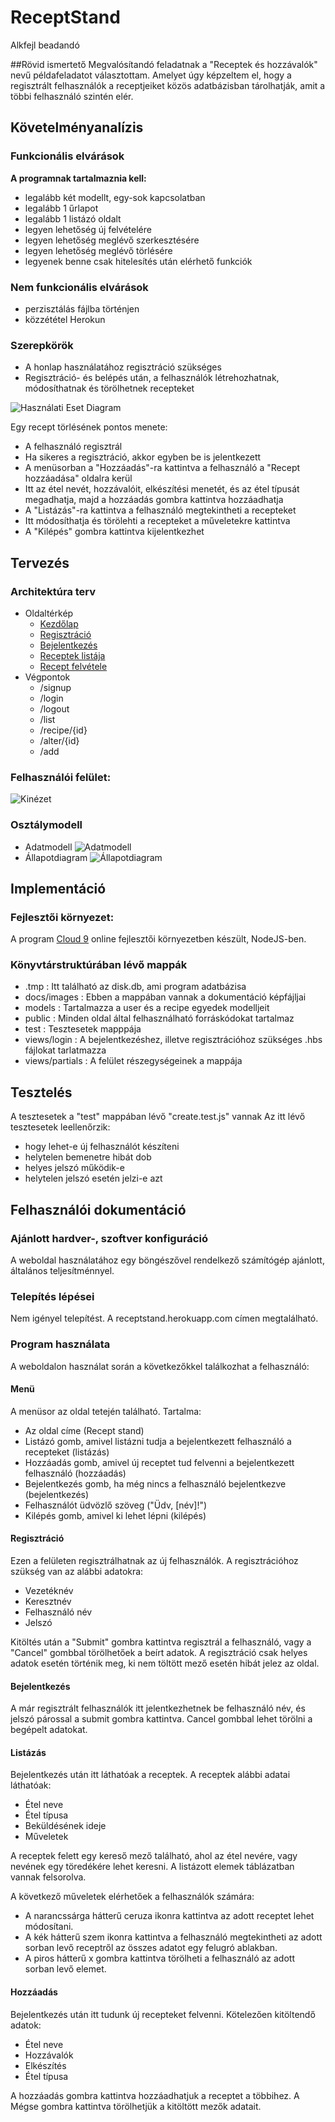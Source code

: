# ReceptStand
Alkfejl beadandó

##Rövid ismertető
Megvalósítandó feladatnak a "Receptek és hozzávalók" nevű példafeladatot választottam.
Amelyet úgy képzeltem el, hogy a regisztrált felhasználók a receptjeiket közös adatbázisban tárolhatják, 
amit a többi felhasználó szintén elér.

## Követelményanalízis

### Funkcionális elvárások
**A programnak tartalmaznia kell:**
- legalább két modellt, egy-sok kapcsolatban
- legalább 1 űrlapot
- legalább 1 listázó oldalt
- legyen lehetőség új felvételére
- legyen lehetőség meglévő szerkesztésére
- legyen lehetőség meglévő törlésére
- legyenek benne csak hitelesítés után elérhető funkciók

### Nem funkcionális elvárások
- perzisztálás fájlba történjen
- közzététel Herokun

### Szerepkörök
- A honlap használatához regisztráció szükséges
- Regisztráció- és belépés után, a felhasználók létrehozhatnak, módosíthatnak és törölhetnek recepteket

![Használati Eset Diagram](docs/images/hasznalati_eset_diagram.png)

Egy recept törlésének pontos menete:
- A felhasználó regisztrál
- Ha sikeres a regisztráció, akkor egyben be is jelentkezett
- A menüsorban a "Hozzáadás"-ra kattintva a felhasználó a "Recept hozzáadása" oldalra kerül
- Itt az étel nevét, hozzávalóit, elkészítési menetét, és az étel típusát megadhatja, majd a hozzáadás gombra kattintva hozzáadhatja
- A "Listázás"-ra kattintva a felhasználó megtekintheti a recepteket
- Itt módosíthatja és törölehti a recepteket a műveletekre kattintva
- A "Kilépés" gombra kattintva kijelentkezhet

## Tervezés

### Architektúra terv
- Oldaltérkép
  - [Kezdőlap](http://receptstand.herokuapp.com/)
  - [Regisztráció](http://receptstand.herokuapp.com/login/signup)
  - [Bejelentkezés](http://receptstand.herokuapp.com/login/login)
  - [Receptek listája](http://receptstand.herokuapp.com/list)
  - [Recept felvétele](http://receptstand.herokuapp.com/add)
- Végpontok
  - /signup
  - /login
  - /logout
  - /list
  - /recipe/{id}
  - /alter/{id}
  - /add

### Felhasználói felület:
![Kinézet](docs/images/kinezet.PNG)

### Osztálymodell
- Adatmodell
![Adatmodell](docs/images/adatmodell.png)
- Állapotdiagram
![Állapotdiagram](docs/images/allapotdiagram.png)

## Implementáció

### Fejlesztői környezet:
A program [Cloud 9](https://c9.io/) online fejlesztői környezetben készült, NodeJS-ben.

### Könyvtárstruktúrában lévő mappák
- .tmp : Itt található az disk.db, ami program adatbázisa
- docs/images : Ebben a mappában vannak a dokumentáció képfájljai
- models : Tartalmazza a user és a recipe egyedek modelljeit
- public : Minden oldal által felhasználható forráskódokat tartalmaz
- test : Tesztesetek mapppája
- views/login : A bejelentkezéshez, illetve regisztrációhoz szükséges .hbs fájlokat tarlatmazza
- views/partials : A felület részegységeinek a mappája

## Tesztelés

A tesztesetek a "test" mappában lévő "create.test.js" vannak
Az itt lévő tesztesetek leellenőrzik:
- hogy lehet-e új felhasználót készíteni
- helytelen bemenetre hibát dob
- helyes jelszó működik-e
- helytelen jelszó esetén jelzi-e azt

## Felhasználói dokumentáció

### Ajánlott hardver-, szoftver konfiguráció

A weboldal használatához egy böngészővel rendelkező számítógép ajánlott, általános teljesítménnyel.

### Telepítés lépései

Nem igényel telepítést. A receptstand.herokuapp.com címen megtalálható.

### Program használata

A weboldalon használat során a következőkkel találkozhat a felhasználó:

#### Menü
A menüsor az oldal tetején található. Tartalma:
- Az oldal címe (Recept stand)
- Listázó gomb, amivel listázni tudja a bejelentkezett felhasználó a recepteket (listázás)
- Hozzáadás gomb, amivel új receptet tud felvenni a bejelentkezett felhasználó (hozzáadás)
- Bejelentkezés gomb, ha még nincs a felhasználó bejelentkezve (bejelentkezés)
- Felhasználót üdvözlő szöveg ("Üdv, [név]!")
- Kilépés gomb, amivel ki lehet lépni (kilépés)

#### Regisztráció
Ezen a felületen regisztrálhatnak az új felhasználók.
A regisztrációhoz szükség van az alábbi adatokra:
- Vezetéknév
- Keresztnév
- Felhasználó név
- Jelszó

Kitöltés után a "Submit" gombra kattintva regisztrál a felhasználó, vagy a "Cancel" gombbal törölhetőek a beírt adatok.
A regisztráció csak helyes adatok esetén történik meg, ki nem töltött mező esetén hibát jelez az oldal.

#### Bejelentkezés
A már regisztrált felhasználók itt jelentkezhetnek be felhasználó név, és jelszó párossal a submit gombra kattintva.
Cancel gombbal lehet törölni a begépelt adatokat.

#### Listázás
Bejelentkezés után itt láthatóak a receptek.
A receptek alábbi adatai láthatóak:
- Étel neve
- Étel típusa
- Beküldésének ideje
- Műveletek

A receptek felett egy kereső mező található, ahol az étel nevére, vagy nevének egy töredékére lehet keresni.
A listázott elemek táblázatban vannak felsorolva.

A következő műveletek elérhetőek a felhasználók számára:
- A narancssárga hátterű ceruza ikonra kattintva az adott receptet lehet módosítani.
- A kék hátterű szem ikonra kattintva a felhasználó megtekintheti az adott sorban levő receptről az összes adatot egy felugró ablakban.
- A piros hátterű x gombra kattintva törölheti a felhasználó az adott sorban levő elemet.

#### Hozzáadás
Bejelentkezés után itt tudunk új recepteket felvenni.
Kötelezően kitöltendő adatok:
- Étel neve
- Hozzávalók
- Elkészítés
- Étel típusa

A hozzáadás gombra kattintva hozzáadhatjuk a receptet a többihez. A Mégse gombra kattintva törölhetjük a kitöltött mezők adatait.





